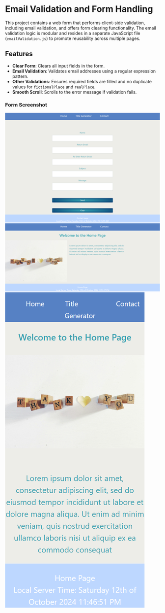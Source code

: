 # Email Validation and Form Handling

This project contains a web form that performs client-side validation, including email validation, and offers form clearing functionality. The email validation logic is modular and resides in a separate JavaScript file (`emailValidation.js`) to promote reusability across multiple pages.

## Features

- **Clear Form**: Clears all input fields in the form.
- **Email Validation**: Validates email addresses using a regular expression pattern.
- **Other Validations**: Ensures required fields are filled and no duplicate values for `fictionalPlace` and `realPlace`.
- **Smooth Scroll**: Scrolls to the error message if validation fails.

### Form Screenshot
![Contact Screenshot](./images/contact.png) ![homepage in mobile view](./images/homepage_desktop.png)  ![homepage in desktop view](./images/homepage_mobile.png)
